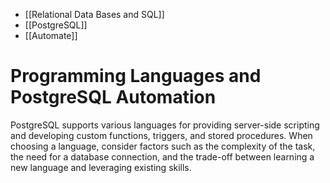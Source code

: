 - [[Relational Data Bases and SQL]]
- [[PostgreSQL]]
- [[Automate]]

# Programming Languages and PostgreSQL Automation

PostgreSQL supports various languages for providing server-side scripting and developing custom functions, triggers, and stored procedures. When choosing a language, consider factors such as the complexity of the task, the need for a database connection, and the trade-off between learning a new language and leveraging existing skills.
